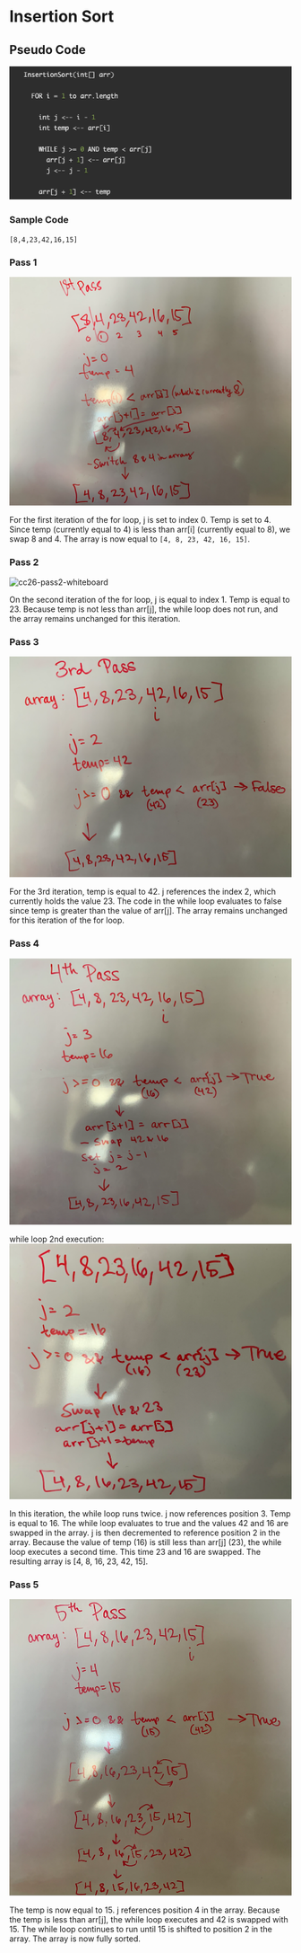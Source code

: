 # Insertion Sort

## Pseudo Code

![pseudocode.png](pseudocode.png)

### Sample Code

``` JS
[8,4,23,42,16,15]
```

### Pass 1

![cc26-pass1-whiteboard](cc26-pass1-whiteboard.png)

For the first iteration of the for loop, j is set to index 0. Temp is set to 4. Since temp (currently equal to 4) is less than arr[i] (currently equal to 8), we swap 8 and 4. The array is now equal to `[4, 8, 23, 42, 16, 15]`.

### Pass 2

![cc26-pass2-whiteboard](cc26-pass2-whiteboard.png)

On the second iteration of the for loop, j is equal to index 1. Temp is equal to 23. Because temp is not less than arr[j], the while loop does not run, and the array remains unchanged for this iteration.

### Pass 3

![cc26-pass3-whiteboard](cc26-pass3-whiteboard.png)

For the 3rd iteration, temp is equal to 42. j references the index 2, which currently holds the value 23. The code in the while loop evaluates to false since temp is greater than the value of arr[j]. The array remains unchanged for this iteration of the for loop.

### Pass 4

![cc26-pass4-whiteboard-1](cc26-pass4-whiteboard-1.png)

while loop 2nd execution:
![cc26-pass4-whileloop2](cc26-pass4-whileloop2.png)

In this iteration, the while loop runs twice. j now references position 3. Temp is equal to 16. The while loop evaluates to true and the values 42 and 16 are swapped in the array. j is then decremented to reference position 2 in the array. Because the value of temp (16) is still less than arr[j] (23), the while loop executes a second time. This time 23 and 16 are swapped. The resulting array is [4, 8, 16, 23, 42, 15].

### Pass 5

![cc26-pass5-whiteboard](cc26-pass5-whiteboard.png)

The temp is now equal to 15. j references position 4 in the array. Because the temp is less than arr[j], the while loop executes and 42 is swapped with 15. The while loop continues to run until 15 is shifted to position 2 in the array. The array is now fully sorted.
